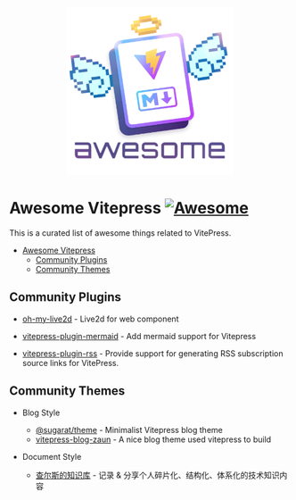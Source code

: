 <p align="center">
  <br>
  <img width="300" src="https://raw.githubusercontent.com/hacxy/hacxy/main/images/Awesome-Vitepress-logo.png" alt="logo of vitepress-awesome">
  <br>
</p>

# Awesome Vitepress [![Awesome](https://cdn.rawgit.com/sindresorhus/awesome/d7305f38d29fed78fa85652e3a63e154dd8e8829/media/badge.svg)](https://github.com//awesome-vitepress)

This is a curated list of awesome things related to VitePress.

- [Awesome Vitepress ](#awesome-vitepress-)
  - [Community Plugins](#community-plugins)
  - [Community Themes](#community-themes)

## Community Plugins

- [oh-my-live2d](https://github.com/oh-my-live2d/oh-my-live2d) - Live2d for web component

- [vitepress-plugin-mermaid](https://github.com/emersonbottero/vitepress-plugin-mermaid) - Add mermaid support for Vitepress

- [vitepress-plugin-rss](https://github.com/ATQQ/sugar-blog/tree/master/packages/vitepress-plugin-rss) - Provide support for generating RSS subscription source links for VitePress.

## Community Themes

- Blog Style

  - [@sugarat/theme](https://github.com/ATQQ/sugar-blog/tree/master/packages/theme) - Minimalist Vitepress blog theme
  - [vitepress-blog-zaun](https://github.com/clark-cui/vitepress-blog-zaun) - A nice blog theme used vitepress to build

- Document Style
  - [查尔斯的知识库](https://github.com/Charles7c/charles7c.github.io) - 记录 & 分享个人碎片化、结构化、体系化的技术知识内容
